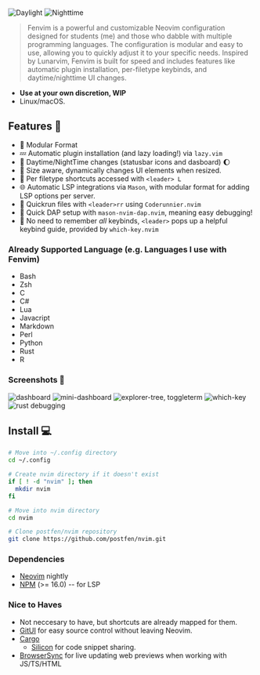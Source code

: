 
#
![Daylight](https://i.imgur.com/jh46kXC.png)
![Nighttime](https://i.imgur.com/MdLBbXT.png)

> Fenvim is a powerful and customizable Neovim configuration designed for students
> (me) and those who dabble with multiple programming languages. The configuration
> is modular and easy to use, allowing you to quickly adjust it to your specific
> needs.
> Inspired by Lunarvim, Fenvim is built for speed and includes features like
> automatic plugin installation, per-filetype keybinds, and
> daytime/nighttime UI changes.

- **Use at your own discretion, WIP**
- Linux/macOS.

## Features 🌲

- 🧩 Modular Format
- 💤 Automatic plugin installation (and lazy loading!) via `lazy.vim`
- 🌅 Daytime/NightTime changes (statusbar icons and dasboard) 🌔
- 🤏 Size aware, dynamically changes UI elements when resized.
- 📄 Per filetype shortcuts accessed with `<leader> L`
- 🌐 Automatic LSP integrations via `Mason`, with modular format for adding LSP
  options per server.
- 🏃 Quickrun files with `<leader>rr` using `Coderunnier.nvim`
- 🐛 Quick DAP setup with `mason-nvim-dap.nvim`, meaning easy debugging!
- 🤔 No need to remember _all_ keybinds, `<leader>` pops up a helpful keybind
  guide, provided by `which-key.nvim`

### Already Supported Language (e.g. Languages I use with Fenvim)

- Bash
- Zsh
- C
- C#
- Lua
- Javacript
- Markdown
- Perl
- Python
- Rust
- R

### Screenshots 📸

![dashboard](https://i.imgur.com/45FhVEN.png)
![mini-dashboard](https://i.imgur.com/Fqd0OJP.png)
![explorer-tree, toggleterm](https://i.imgur.com/FGkX4l1.png)
![which-key](https://i.imgur.com/gAFpLsv.png)
![rust debugging](https://i.imgur.com/r6izDC3.png)

## Install 💻

```bash
# Move into ~/.config directory
cd ~/.config

# Create nvim directory if it doesn't exist
if [ ! -d "nvim" ]; then
  mkdir nvim
fi

# Move into nvim directory
cd nvim

# Clone postfen/nvim repository
git clone https://github.com/postfen/nvim.git
```

### Dependencies

- [Neovim](https://github.com/neovim/neovim) nightly
- [NPM](https://nodejs.org/en/download/) (>= 16.0) -- for LSP

### Nice to Haves

- Not neccesary to have, but shortcuts are already mapped for them.
- [GitUI](https://github.com/extrawurst/gitui) for easy source control without
  leaving Neovim.
- [Cargo](https://www.rust-lang.org/tools/install)
  - [Silicon](https://github.com/Aloxaf/silicon) for code snippet sharing.
- [BrowserSync](https://browsersync.io/) for live updating web previews when
  working with JS/TS/HTML

